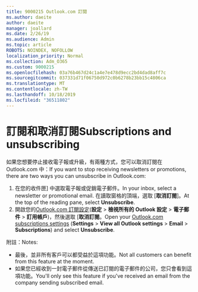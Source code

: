 ```yaml
---
title: 9000215 Outlook.com 訂閱
ms.author: daeite
author: daeite
manager: joallard
ms.date: 2/26/19
ms.audience: Admin
ms.topic: article
ROBOTS: NOINDEX, NOFOLLOW
localization_priority: Normal
ms.collection: Adm_O365
ms.custom: 9000215
ms.openlocfilehash: 03a76b467d24c1a4e7e478d9ecc2bd4dad8aff7c
ms.sourcegitcommit: 037331d71f06750d972c0b6278b23bb15c4806ca
ms.translationtype: MT
ms.contentlocale: zh-TW
ms.lasthandoff: 10/18/2019
ms.locfileid: "36511802"
---
```

# <a name="subscriptions-and-unsubscribing"></a><span data-ttu-id="72994-102">訂閱和取消訂閱</span><span class="sxs-lookup"><span data-stu-id="72994-102">Subscriptions and unsubscribing</span></span>

<span data-ttu-id="72994-103">如果您想要停止接收電子報或升級，有兩種方式，您可以取消訂閱在 Outlook.com 中：</span><span class="sxs-lookup"><span data-stu-id="72994-103">If you want to stop receiving newsletters or promotions, there are two ways you can unsubscribe in Outlook.com:</span></span>

1. <span data-ttu-id="72994-104">在您的收件匣] 中選取電子報或促銷電子郵件。</span><span class="sxs-lookup"><span data-stu-id="72994-104">In your inbox, select a newsletter or promotional email.</span></span> <span data-ttu-id="72994-105">在讀取窗格的頂端，選取 [**取消訂閱**]。</span><span class="sxs-lookup"><span data-stu-id="72994-105">At the top of the reading pane, select **Unsubscribe**.</span></span>
2. <span data-ttu-id="72994-106">開啟您的[Outlook.com 訂閱設定](https://outlook.live.com/mail/options/mail/brandsSubscriptions)(**設定** > **檢視所有的 Outlook 設定** > **電子郵件** > **訂用帳戶**)，然後選取 [**取消訂閱**。</span><span class="sxs-lookup"><span data-stu-id="72994-106">Open your [Outlook.com subscriptions settings](https://outlook.live.com/mail/options/mail/brandsSubscriptions) (**Settings** > **View all Outlook settings** > **Email** > **Subscriptions**) and select **Unsubscribe**.</span></span>

<span data-ttu-id="72994-107">附註：</span><span class="sxs-lookup"><span data-stu-id="72994-107">Notes:</span></span>

- <span data-ttu-id="72994-108">最後，並非所有客戶可以都受益於這項功能。</span><span class="sxs-lookup"><span data-stu-id="72994-108">Not all customers can benefit from this feature at the moment.</span></span>
- <span data-ttu-id="72994-109">如果您已經收到一封電子郵件從傳送已訂閱的電子郵件的公司，您只會看到這項功能。</span><span class="sxs-lookup"><span data-stu-id="72994-109">You'll only see this feature if you've received an email from the company sending subscribed email.</span></span>